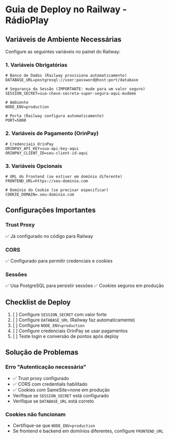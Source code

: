 # Guia de Deploy no Railway - RádioPlay

## Variáveis de Ambiente Necessárias

Configure as seguintes variáveis no painel do Railway:

### 1. Variáveis Obrigatórias

```env
# Banco de Dados (Railway provisiona automaticamente)
DATABASE_URL=postgresql://user:password@host:port/database

# Segurança da Sessão (IMPORTANTE: mude para um valor seguro)
SESSION_SECRET=sua-chave-secreta-super-segura-aqui-mudeme

# Ambiente
NODE_ENV=production

# Porta (Railway configura automaticamente)
PORT=5000
```

### 2. Variáveis de Pagamento (OrinPay)

```env
# Credenciais OrinPay
ORINPAY_API_KEY=sua-api-key-aqui
ORINPAY_CLIENT_ID=seu-client-id-aqui
```

### 3. Variáveis Opcionais

```env
# URL do Frontend (se estiver em domínio diferente)
FRONTEND_URL=https://seu-dominio.com

# Domínio do Cookie (se precisar especificar)
COOKIE_DOMAIN=.seu-dominio.com
```

## Configurações Importantes

### Trust Proxy
✅ Já configurado no código para Railway

### CORS
✅ Configurado para permitir credenciais e cookies

### Sessões
✅ Usa PostgreSQL para persistir sessões
✅ Cookies seguros em produção

## Checklist de Deploy

1. [ ] Configure `SESSION_SECRET` com valor forte
2. [ ] Configure `DATABASE_URL` (Railway faz automaticamente)
3. [ ] Configure `NODE_ENV=production`
4. [ ] Configure credenciais OrinPay se usar pagamentos
5. [ ] Teste login e conversão de pontos após deploy

## Solução de Problemas

### Erro "Autenticação necessária"
- ✅ Trust proxy configurado
- ✅ CORS com credentials habilitado
- ✅ Cookies com SameSite=none em produção
- Verifique se `SESSION_SECRET` está configurado
- Verifique se `DATABASE_URL` está correto

### Cookies não funcionam
- Certifique-se que `NODE_ENV=production`
- Se frontend e backend em domínios diferentes, configure `FRONTEND_URL`